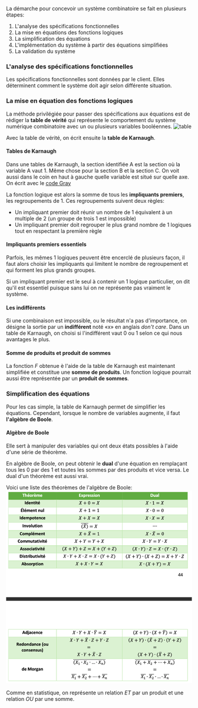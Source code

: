 La démarche pour concevoir un système combinatoire se fait en plusieurs étapes:
1. L'analyse des spécifications fonctionnelles
2. La mise en équations des fonctions logiques
3. La simplification des équations
4. L'implémentation du système à partir des équations simplifiées
5. La validation du système

### L'analyse des spécifications fonctionnelles
Les spécifications fonctionnelles sont données par le client. Elles déterminent comment le système doit agir selon différente situation. 

### La mise en équation des fonctions logiques
La méthode privilégiée pour passer des spécifications aux équations est de rédiger la **table de vérité** qui représente le comportement du système numérique combinatoire avec un ou plusieurs variables booléennes.
![table](Images/table.png)

Avec la table de vérité, on écrit ensuite la **table de Karnaugh**. 
#### Tables de Karnaugh
Dans une tables de Karnaugh, la section identifiée A est la section où la variable A vaut 1. Même chose pour la section B et la section C. On voit aussi dans le coin en haut à gauche quelle variable est situé sur quelle axe. On écrit avec le [code Gray](Représentation%20des%20nombres.md#Code%20BCD%20et%20code%20Gray)

La fonction logique est alors la somme de tous les **impliquants premiers**, les regroupements de 1. Ces regroupements suivent deux règles:
- Un impliquant premier doit réunir un nombre de 1 équivalent à un multiple de 2 (un groupe de trois 1 est impossible)
- Un impliquant premier doit regrouper le plus grand nombre de 1 logiques tout en respectant la première règle

#### Impliquants premiers essentiels
Parfois, les mêmes 1 logiques peuvent être encerclé de plusieurs façon, il faut alors choisir les impliquants qui limitent le nombre de regroupement et qui forment les plus grands groupes.

Si un impliquant premier est le seul à contenir un 1 logique particulier, on dit qu'il est essentiel puisque sans lui on ne représente pas vraiment le système.

#### Les indifférents
Si une combinaison est impossible, ou le résultat n'a pas d'importance, on désigne la sortie par un **indifférent** noté «x» en anglais *don't care*. Dans un table de Karnaugh, on choisi si l'indifférent vaut 0 ou 1 selon ce qui nous avantages le plus.

#### Somme de produits et produit de sommes
La fonction *F* obtenue è l'aide de la table de Karnaugh est maintenant simplifiée et constitue une **somme de produits**. Un fonction logique pourrait aussi être représentée par un **produit de sommes**. 

### Simplification des équations
Pour les cas simple, la table de Karnaugh permet de simplifier les équations. Cependant, lorsque le nombre de variables augmente, il faut **l'algèbre de Boole**.
#### Algèbre de Boole
Elle sert à manipuler des variables qui ont deux états possibles à l'aide d'une série de théorème.

En algèbre de Boole, on peut obtenir le **dual** d'une équation en remplaçant tous les 0 par des 1 et toutes les sommes par des produits et vice versa. Le dual d'un théorème est aussi vrai.

Voici une liste des théorèmes de l'algèbre de Boole: ![théorème](Images/théorème.png)

Comme en statistique, on représente un relation *ET* par un produit et une relation *OU* par une somme.
